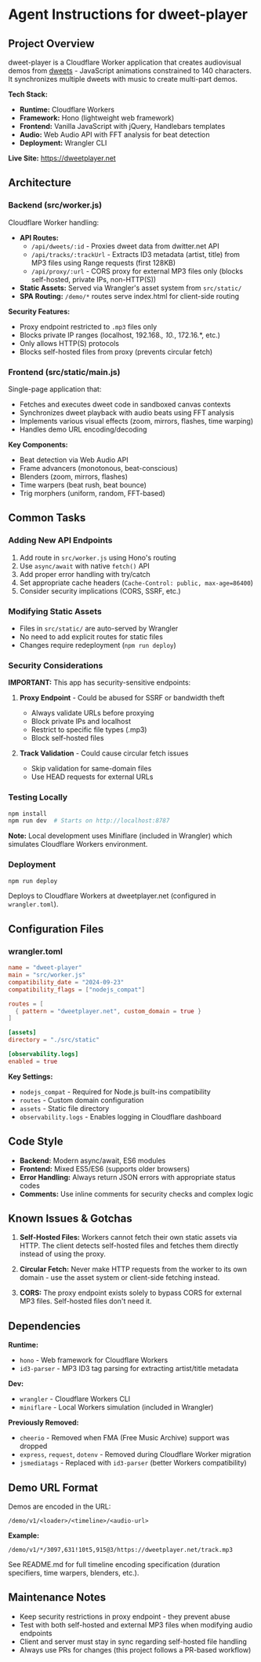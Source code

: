 # Agent Instructions for dweet-player

## Project Overview

dweet-player is a Cloudflare Worker application that creates audiovisual demos from [dweets](https://www.dwitter.net) - JavaScript animations constrained to 140 characters. It synchronizes multiple dweets with music to create multi-part demos.

**Tech Stack:**
- **Runtime:** Cloudflare Workers
- **Framework:** Hono (lightweight web framework)
- **Frontend:** Vanilla JavaScript with jQuery, Handlebars templates
- **Audio:** Web Audio API with FFT analysis for beat detection
- **Deployment:** Wrangler CLI

**Live Site:** https://dweetplayer.net

## Architecture

### Backend (src/worker.js)

Cloudflare Worker handling:
- **API Routes:**
  - `/api/dweets/:id` - Proxies dweet data from dwitter.net API
  - `/api/tracks/:trackUrl` - Extracts ID3 metadata (artist, title) from MP3 files using Range requests (first 128KB)
  - `/api/proxy/:url` - CORS proxy for external MP3 files only (blocks self-hosted, private IPs, non-HTTP(S))
- **Static Assets:** Served via Wrangler's asset system from `src/static/`
- **SPA Routing:** `/demo/*` routes serve index.html for client-side routing

**Security Features:**
- Proxy endpoint restricted to `.mp3` files only
- Blocks private IP ranges (localhost, 192.168.*, 10.*, 172.16.*, etc.)
- Only allows HTTP(S) protocols
- Blocks self-hosted files from proxy (prevents circular fetch)

### Frontend (src/static/main.js)

Single-page application that:
- Fetches and executes dweet code in sandboxed canvas contexts
- Synchronizes dweet playback with audio beats using FFT analysis
- Implements various visual effects (zoom, mirrors, flashes, time warping)
- Handles demo URL encoding/decoding

**Key Components:**
- Beat detection via Web Audio API
- Frame advancers (monotonous, beat-conscious)
- Blenders (zoom, mirrors, flashes)
- Time warpers (beat rush, beat bounce)
- Trig morphers (uniform, random, FFT-based)

## Common Tasks

### Adding New API Endpoints

1. Add route in `src/worker.js` using Hono's routing
2. Use `async/await` with native `fetch()` API
3. Add proper error handling with try/catch
4. Set appropriate cache headers (`Cache-Control: public, max-age=86400`)
5. Consider security implications (CORS, SSRF, etc.)

### Modifying Static Assets

- Files in `src/static/` are auto-served by Wrangler
- No need to add explicit routes for static files
- Changes require redeployment (`npm run deploy`)

### Security Considerations

**IMPORTANT:** This app has security-sensitive endpoints:

1. **Proxy Endpoint** - Could be abused for SSRF or bandwidth theft
   - Always validate URLs before proxying
   - Block private IPs and localhost
   - Restrict to specific file types (.mp3)
   - Block self-hosted files

2. **Track Validation** - Could cause circular fetch issues
   - Skip validation for same-domain files
   - Use HEAD requests for external URLs

### Testing Locally

```bash
npm install
npm run dev  # Starts on http://localhost:8787
```

**Note:** Local development uses Miniflare (included in Wrangler) which simulates Cloudflare Workers environment.

### Deployment

```bash
npm run deploy
```

Deploys to Cloudflare Workers at dweetplayer.net (configured in `wrangler.toml`).

## Configuration Files

### wrangler.toml

```toml
name = "dweet-player"
main = "src/worker.js"
compatibility_date = "2024-09-23"
compatibility_flags = ["nodejs_compat"]

routes = [
  { pattern = "dweetplayer.net", custom_domain = true }
]

[assets]
directory = "./src/static"

[observability.logs]
enabled = true
```

**Key Settings:**
- `nodejs_compat` - Required for Node.js built-ins compatibility
- `routes` - Custom domain configuration
- `assets` - Static file directory
- `observability.logs` - Enables logging in Cloudflare dashboard

## Code Style

- **Backend:** Modern async/await, ES6 modules
- **Frontend:** Mixed ES5/ES6 (supports older browsers)
- **Error Handling:** Always return JSON errors with appropriate status codes
- **Comments:** Use inline comments for security checks and complex logic

## Known Issues & Gotchas

1. **Self-Hosted Files:** Workers cannot fetch their own static assets via HTTP. The client detects self-hosted files and fetches them directly instead of using the proxy.

2. **Circular Fetch:** Never make HTTP requests from the worker to its own domain - use the asset system or client-side fetching instead.

3. **CORS:** The proxy endpoint exists solely to bypass CORS for external MP3 files. Self-hosted files don't need it.

## Dependencies

**Runtime:**
- `hono` - Web framework for Cloudflare Workers
- `id3-parser` - MP3 ID3 tag parsing for extracting artist/title metadata

**Dev:**
- `wrangler` - Cloudflare Workers CLI
- `miniflare` - Local Workers simulation (included in Wrangler)

**Previously Removed:**
- `cheerio` - Removed when FMA (Free Music Archive) support was dropped
- `express`, `request`, `dotenv` - Removed during Cloudflare Worker migration
- `jsmediatags` - Replaced with `id3-parser` (better Workers compatibility)

## Demo URL Format

Demos are encoded in the URL:

```
/demo/v1/<loader>/<timeline>/<audio-url>
```

**Example:**
```
/demo/v1/*/3097,631!10t5,915@3/https://dweetplayer.net/track.mp3
```

See README.md for full timeline encoding specification (duration specifiers, time warpers, blenders, etc.).

## Maintenance Notes

- Keep security restrictions in proxy endpoint - they prevent abuse
- Test with both self-hosted and external MP3 files when modifying audio endpoints
- Client and server must stay in sync regarding self-hosted file handling
- Always use PRs for changes (this project follows a PR-based workflow)
